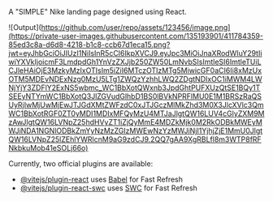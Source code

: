 A "SIMPLE" Nike landing page designed using React.

![Output](https://github.com/user/repo/assets/123456/image.png](https://private-user-images.githubusercontent.com/135193901/411784359-85ed3c8a-d6d8-4218-b1c8-ccb67d1eca15.png?jwt=eyJhbGciOiJIUzI1NiIsInR5cCI6IkpXVCJ9.eyJpc3MiOiJnaXRodWIuY29tIiwiYXVkIjoicmF3LmdpdGh1YnVzZXJjb250ZW50LmNvbSIsImtleSI6ImtleTUiLCJleHAiOjE3MzkyMzIxOTIsIm5iZiI6MTczOTIzMTg5MiwicGF0aCI6Ii8xMzUxOTM5MDEvNDExNzg0MzU5LTg1ZWQzYzhhLWQ2ZDgtNDIxOC1iMWM4LWNjYjY3ZDFlY2ExNS5wbmc_WC1BbXotQWxnb3JpdGhtPUFXUzQtSE1BQy1TSEEyNTYmWC1BbXotQ3JlZGVudGlhbD1BS0lBVkNPRFlMU0E1M1BRSzRaQSUyRjIwMjUwMjEwJTJGdXMtZWFzdC0xJTJGczMlMkZhd3M0X3JlcXVlc3QmWC1BbXotRGF0ZT0yMDI1MDIxMFQyMzU4MTJaJlgtQW16LUV4cGlyZXM9MzAwJlgtQW16LVNpZ25hdHVyZT1iZjQyMmE4MDZkMjk0M2RkODBkMWEyMWJiNDA1NGNlODBkZmYyNzMzZGIzMWEwNzYzMWJiNjI1YjhjZjE1MmU0JlgtQW16LVNpZ25lZEhlYWRlcnM9aG9zdCJ9.2QQ7gAA9XgRBLfl8m3WTP8fRFNkbkuMob41eSOLj66o)



Currently, two official plugins are available:

- [@vitejs/plugin-react](https://github.com/vitejs/vite-plugin-react/blob/main/packages/plugin-react/README.md) uses [Babel](https://babeljs.io/) for Fast Refresh
- [@vitejs/plugin-react-swc](https://github.com/vitejs/vite-plugin-react-swc) uses [SWC](https://swc.rs/) for Fast Refresh
